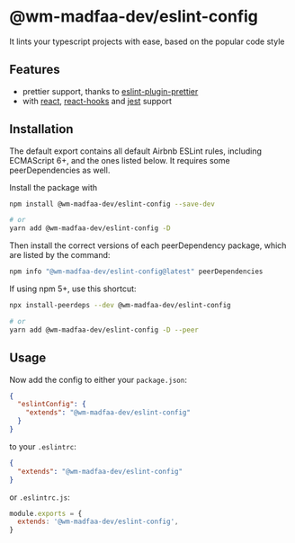 # @wm-madfaa-dev/eslint-config

It lints your typescript projects with ease, based on the popular code style

## Features

-  prettier support, thanks to [eslint-plugin-prettier](prettier.io/docs/en/eslint.html#use-eslint-to-run-prettier)
- with [react](https://reactjs.org/), [react-hooks](https://reactjs.org/docs/hooks-intro.html)
  and [jest](https://jestjs.io/) support

## Installation

The default export contains all default Airbnb ESLint rules, including
ECMAScript 6+, and the ones listed below. It requires some peerDependencies as
well.

Install the package with

```sh
npm install @wm-madfaa-dev/eslint-config --save-dev

# or
yarn add @wm-madfaa-dev/eslint-config -D
```

Then install the correct versions of each peerDependency package, which are
listed by the command:

```sh
npm info "@wm-madfaa-dev/eslint-config@latest" peerDependencies
```

If using npm 5+, use this shortcut:

```sh
npx install-peerdeps --dev @wm-madfaa-dev/eslint-config

# or
yarn add @wm-madfaa-dev/eslint-config -D --peer
```

## Usage

Now add the config to either your `package.json`:

```json
{
  "eslintConfig": {
    "extends": "@wm-madfaa-dev/eslint-config"
  }
}
```

to your `.eslintrc`:

```json
{
  "extends": "@wm-madfaa-dev/eslint-config"
}
```

or `.eslintrc.js`:

```js
module.exports = {
  extends: '@wm-madfaa-dev/eslint-config',
}
```
